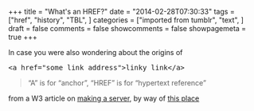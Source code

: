 +++
title = "What's an HREF?"
date = "2014-02-28T07:30:33"
tags = ["href", "history", "TBL", ]
categories = ["imported from tumblr", "text", ]
draft = false
comments = false
showcomments = false
showpagemeta = true
+++

<p><span>In case you were also wondering about the origins of</span></p>
<pre>&lt;a href="some link address"&gt;linky link&lt;/a&gt;</pre>
<blockquote>
<p><span>&ldquo;A&rdquo; is for &ldquo;anchor&rdquo;, &ldquo;HREF&rdquo; is for &ldquo;hypertext reference&rdquo;</span></p>
</blockquote>
<p>from a W3 article on <a href="http://www.w3.org/Provider/ServerWriter.html" target="_blank">making a server</a>, by way of <a href="http://tomayko.com/writings/wtf-is-an-href-anyway" target="_blank">this place</a></p>